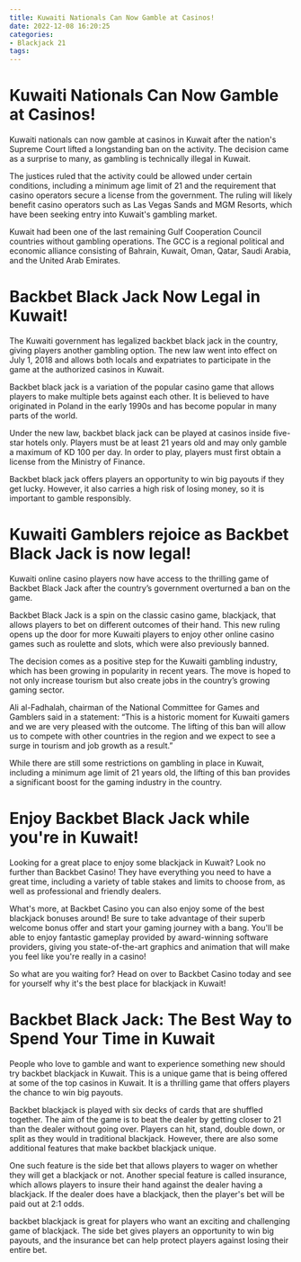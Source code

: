 ```yaml
---
title: Kuwaiti Nationals Can Now Gamble at Casinos!
date: 2022-12-08 16:20:25
categories:
- Blackjack 21
tags:
---
```



#  Kuwaiti Nationals Can Now Gamble at Casinos!

Kuwaiti nationals can now gamble at casinos in Kuwait after the nation's Supreme Court lifted a longstanding ban on the activity. The decision came as a surprise to many, as gambling is technically illegal in Kuwait.

The justices ruled that the activity could be allowed under certain conditions, including a minimum age limit of 21 and the requirement that casino operators secure a license from the government. The ruling will likely benefit casino operators such as Las Vegas Sands and MGM Resorts, which have been seeking entry into Kuwait's gambling market.

Kuwait had been one of the last remaining Gulf Cooperation Council countries without gambling operations. The GCC is a regional political and economic alliance consisting of Bahrain, Kuwait, Oman, Qatar, Saudi Arabia, and the United Arab Emirates.

#  Backbet Black Jack Now Legal in Kuwait!

The Kuwaiti government has legalized backbet black jack in the country, giving players another gambling option. The new law went into effect on July 1, 2018 and allows both locals and expatriates to participate in the game at the authorized casinos in Kuwait.

Backbet black jack is a variation of the popular casino game that allows players to make multiple bets against each other. It is believed to have originated in Poland in the early 1990s and has become popular in many parts of the world.

Under the new law, backbet black jack can be played at casinos inside five-star hotels only. Players must be at least 21 years old and may only gamble a maximum of KD 100 per day. In order to play, players must first obtain a license from the Ministry of Finance.

Backbet black jack offers players an opportunity to win big payouts if they get lucky. However, it also carries a high risk of losing money, so it is important to gamble responsibly.

#  Kuwaiti Gamblers rejoice as Backbet Black Jack is now legal!

Kuwaiti online casino players now have access to the thrilling game of Backbet Black Jack after the country’s government overturned a ban on the game.

Backbet Black Jack is a spin on the classic casino game, blackjack, that allows players to bet on different outcomes of their hand. This new ruling opens up the door for more Kuwaiti players to enjoy other online casino games such as roulette and slots, which were also previously banned.

The decision comes as a positive step for the Kuwaiti gambling industry, which has been growing in popularity in recent years. The move is hoped to not only increase tourism but also create jobs in the country’s growing gaming sector.

Ali al-Fadhalah, chairman of the National Committee for Games and Gamblers said in a statement: “This is a historic moment for Kuwaiti gamers and we are very pleased with the outcome. The lifting of this ban will allow us to compete with other countries in the region and we expect to see a surge in tourism and job growth as a result.”

While there are still some restrictions on gambling in place in Kuwait, including a minimum age limit of 21 years old, the lifting of this ban provides a significant boost for the gaming industry in the country.

#  Enjoy Backbet Black Jack while you're in Kuwait!

Looking for a great place to enjoy some blackjack in Kuwait? Look no further than Backbet Casino! They have everything you need to have a great time, including a variety of table stakes and limits to choose from, as well as professional and friendly dealers.

What's more, at Backbet Casino you can also enjoy some of the best blackjack bonuses around! Be sure to take advantage of their superb welcome bonus offer and start your gaming journey with a bang. You'll be able to enjoy fantastic gameplay provided by award-winning software providers, giving you state-of-the-art graphics and animation that will make you feel like you're really in a casino!

So what are you waiting for? Head on over to Backbet Casino today and see for yourself why it's the best place for blackjack in Kuwait!

#  Backbet Black Jack: The Best Way to Spend Your Time in Kuwait

People who love to gamble and want to experience something new should try backbet blackjack in Kuwait. This is a unique game that is being offered at some of the top casinos in Kuwait. It is a thrilling game that offers players the chance to win big payouts.

Backbet blackjack is played with six decks of cards that are shuffled together. The aim of the game is to beat the dealer by getting closer to 21 than the dealer without going over. Players can hit, stand, double down, or split as they would in traditional blackjack. However, there are also some additional features that make backbet blackjack unique.

One such feature is the side bet that allows players to wager on whether they will get a blackjack or not. Another special feature is called insurance, which allows players to insure their hand against the dealer having a blackjack. If the dealer does have a blackjack, then the player's bet will be paid out at 2:1 odds.

backbet blackjack is great for players who want an exciting and challenging game of blackjack. The side bet gives players an opportunity to win big payouts, and the insurance bet can help protect players against losing their entire bet.